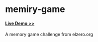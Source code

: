 # memiry-game
#### [Live Demo >>](https://mostafaos21.github.io/memiry-game/)
A memory game challenge from elzero.org
